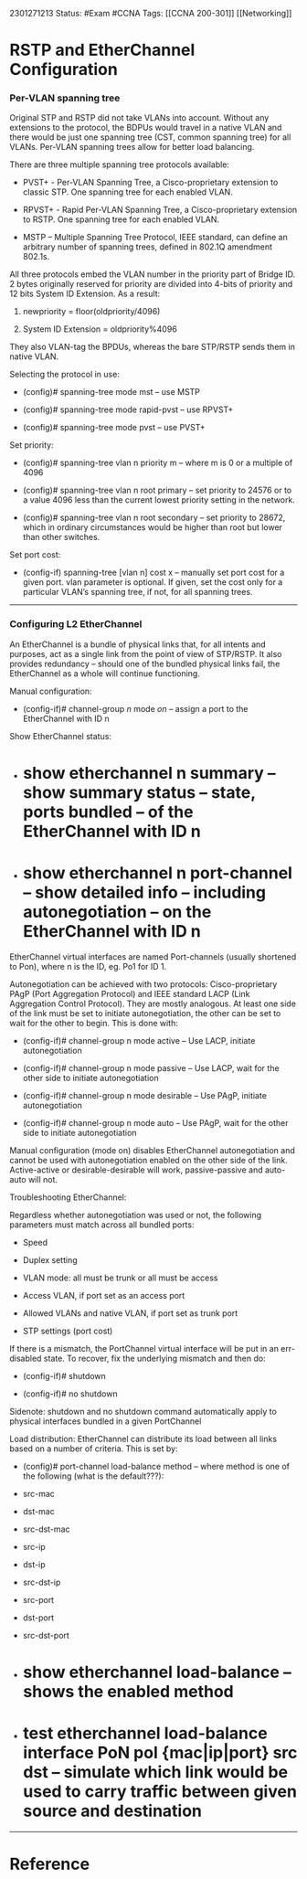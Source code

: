 2301271213
	Status: #Exam #CCNA
		Tags: [[CCNA 200-301]] [[Networking]]

# RSTP and EtherChannel Configuration

### Per-VLAN spanning tree 

Original STP and RSTP did not take VLANs into account. Without any extensions to the protocol, the BDPUs would travel in a native VLAN and there would be just one spanning tree (CST, common spanning tree) for all VLANs. Per-VLAN spanning trees allow for better load balancing.

There are three multiple spanning tree protocols available:

-   PVST+ - Per-VLAN Spanning Tree, a Cisco-proprietary extension to classic STP. One spanning tree for each enabled VLAN.
    
-   RPVST+ - Rapid Per-VLAN Spanning Tree, a Cisco-proprietary extension to RSTP. One spanning tree for each enabled VLAN.
    
-   MSTP – Multiple Spanning Tree Protocol, IEEE standard, can define an arbitrary number of spanning trees, defined in 802.1Q amendment 802.1s.
    

All three protocols embed the VLAN number in the priority part of Bridge ID. 2 bytes originally reserved for priority are divided into 4-bits of priority and 12 bits System ID Extension. As a result:

1.  newpriority = floor(oldpriority/4096)
    
2.  System ID Extension = oldpriority%4096
    

They also VLAN-tag the BPDUs, whereas the bare STP/RSTP sends them in native VLAN.

Selecting the protocol in use:

-   (config)# spanning-tree mode mst – use MSTP
    
-   (config)# spanning-tree mode rapid-pvst – use RPVST+
    
-   (config)# spanning-tree mode pvst – use PVST+
    

Set priority:

-   (config)# spanning-tree vlan n priority m – where m is 0 or a multiple of 4096
    
-   (config)# spanning-tree vlan n root primary – set priority to 24576 or to a value 4096 less than the current lowest priority setting in the network.
    
-   (config)# spanning-tree vlan n root secondary – set priority to 28672, which in ordinary circumstances would be higher than root but lower than other switches.
    

Set port cost:

-   (config-if) spanning-tree [vlan n] cost x – manually set port cost for a given port. vlan parameter is optional. If given, set the cost only for a particular VLAN’s spanning tree, if not, for all spanning trees.
    

--- 

### Configuring L2 EtherChannel
    

An EtherChannel is a bundle of physical links that, for all intents and purposes, act as a single link from the point of view of STP/RSTP. It also provides redundancy – should one of the bundled physical links fail, the EtherChannel as a whole will continue functioning.

Manual configuration:

-   (config-if)# channel-group *n* mode *on* – assign a port to the EtherChannel with ID n
    

Show EtherChannel status:

-   # show etherchannel n summary – show summary status – state, ports bundled – of the EtherChannel with ID n
    
-   # show etherchannel n port-channel – show detailed info – including autonegotiation – on the EtherChannel with ID n
    

EtherChannel virtual interfaces are named Port-channels (usually shortened to Pon), where n is the ID, eg. Po1 for ID 1.

Autonegotiation can be achieved with two protocols: Cisco-proprietary PAgP (Port Aggregation Protocol) and IEEE standard LACP (Link Aggregation Control Protocol). They are mostly analogous. At least one side of the link must be set to initiate autonegotiation, the other can be set to wait for the other to begin. This is done with:

-   (config-if)# channel-group n mode active – Use LACP, initiate autonegotiation
    
-   (config-if)# channel-group n mode passive – Use LACP, wait for the other side to initiate autonegotiation
    
-   (config-if)# channel-group n mode desirable – Use PAgP, initiate autonegotiation
    
-   (config-if)# channel-group n mode auto – Use PAgP, wait for the other side to initiate autonegotiation
    

Manual configuration (mode on) disables EtherChannel autonegotiation and cannot be used with autonegotiation enabled on the other side of the link. Active-active or desirable-desirable will work, passive-passive and auto-auto will not.

Troubleshooting EtherChannel:

Regardless whether autonegotiation was used or not, the following parameters must match across all bundled ports:

-   Speed
    
-   Duplex setting
    
-   VLAN mode: all must be trunk or all must be access
    
-   Access VLAN, if port set as an access port
    
-   Allowed VLANs and native VLAN, if port set as trunk port
    
-   STP settings (port cost)
    

If there is a mismatch, the PortChannel virtual interface will be put in an err-disabled state. To recover, fix the underlying mismatch and then do:

-   (config-if)# shutdown
    
-   (config-if)# no shutdown
    

Sidenote: shutdown and no shutdown command automatically apply to physical interfaces bundled in a given PortChannel

Load distribution: EtherChannel can distribute its load between all links based on a number of criteria. This is set by:

-   (config)# port-channel load-balance method – where method is one of the following (what is the default???):
    

-   src-mac
    
-   dst-mac
    
-   src-dst-mac
    
-   src-ip
    
-   dst-ip
    
-   src-dst-ip
    
-   src-port
    
-   dst-port
    
-   src-dst-port
    

-   # show etherchannel load-balance – shows the enabled method
    
-   # test etherchannel load-balance interface PoN pol {mac|ip|port} src dst – simulate which link would be used to carry traffic between given source and destination
---
# Reference